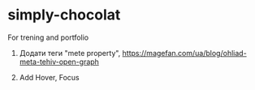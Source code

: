 # simply-chocolat

For trening and portfolio

1. Додати теги "mete property",
   https://magefan.com/ua/blog/ohliad-meta-tehiv-open-graph

2. Add Hover, Focus
